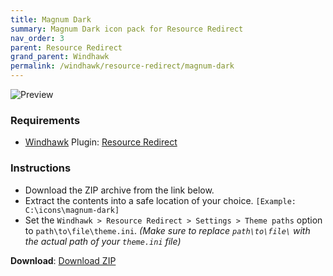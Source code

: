 ```yaml
---
title: Magnum Dark
summary: Magnum Dark icon pack for Resource Redirect
nav_order: 3
parent: Resource Redirect
grand_parent: Windhawk
permalink: /windhawk/resource-redirect/magnum-dark
---
```


![Preview][Preview]

### Requirements

- [Windhawk][Windhawk] Plugin: [Resource Redirect][Resource Redirect]

### Instructions

 - Download the ZIP archive from the link below.
 - Extract the contents into a safe location of your choice. `[Example: C:\icons\magnum-dark]`
 - Set the `Windhawk > Resource Redirect > Settings > Theme paths` option to `path\to\file\theme.ini`. *(Make sure to replace `path\to\file\` with the actual path of your `theme.ini` file)*

**Download**: [Download ZIP][Download ZIP]


<!-- ///////////////////////////////////////////////////////////////////////////////// -->

[Preview]: https://gitlab.com/the-back-room/windhawk/resource-redirect/magnum-dark/-/raw/main/Extras/Preview.bmp

[Windhawk]: https://windhawk.net/
[Resource Redirect]: https://windhawk.net/mods/icon-resource-redirect

[Download ZIP]: https://gitlab.com/the-back-room/windhawk/resource-redirect/magnum-dark/-/archive/main/magnum-dark-main.zip

<!-- ///////////////////////////////////////////////////////////////////////////////// -->